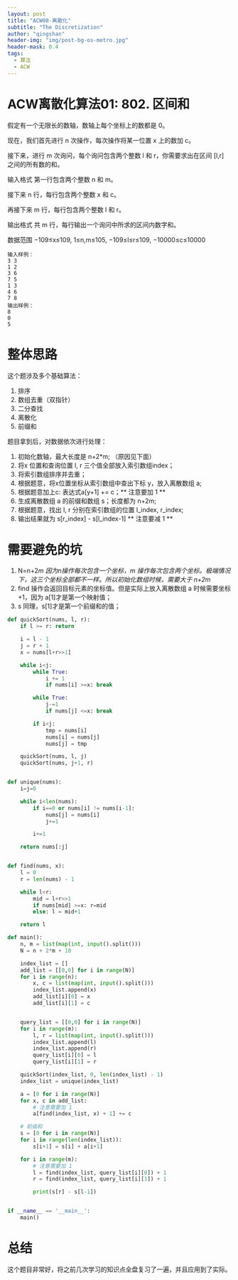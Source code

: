 ```yaml
---
layout: post
title: "ACW08-离散化"
subtitle: "The Discretization"
author: "qingshan"
header-img: "img/post-bg-os-metro.jpg"
header-mask: 0.4
tags:
  - 算法
  - ACW
---
```


# ACW离散化算法01: 802. 区间和

假定有一个无限长的数轴，数轴上每个坐标上的数都是 0。

现在，我们首先进行 n 次操作，每次操作将某一位置 x 上的数加 c。

接下来，进行 m 次询问，每个询问包含两个整数 l 和 r，你需要求出在区间 [l,r] 之间的所有数的和。

输入格式
第一行包含两个整数 n 和 m。

接下来 n 行，每行包含两个整数 x 和 c。

再接下来 m 行，每行包含两个整数 l 和 r。

输出格式
共 m 行，每行输出一个询问中所求的区间内数字和。

数据范围
−109≤x≤109,
1≤n,m≤105,
−109≤l≤r≤109,
−10000≤c≤10000

```
输入样例：
3 3
1 2
3 6
7 5
1 3
4 6
7 8
输出样例：
8
0
5
```

# 整体思路
这个题涉及多个基础算法：
1. 排序
2. 数组去重（双指针）
3. 二分查找
4. 离散化
5. 前缀和

题目拿到后，对数据依次进行处理：
1. 初始化数轴，最大长度是 n+2*m; （原因见下面）
2. 将x 位置和查询位置 l, r 三个值全部放入索引数组index；
3. 将索引数组排序并去重；
4. 根据题意，将x位置坐标从索引数组中查出下标 y，放入离散数组 a;
5. 根据题意加上c: 表达式a[y+1] += c；** 注意要加 1 **
6. 生成离散数组 a 的前缀和数组 s；长度都为 n+2m;
7. 根据题意，找出 l, r 分别在索引数组的位置 l_index, r_index; 
8. 输出结果就为 s[r_index] - s[l_index-1] ** 注意要减 1 **


# 需要避免的坑
1. N=n+2*m 因为n操作每次包含一个坐标，m 操作每次包含两个坐标。极端情况下，这三个坐标全部都不一样。所以初始化数组时候，需要大于 n+2*m
2. find 操作会返回目标元素的坐标值。但是实际上放入离散数组 a 时候需要坐标+1，因为 a[1]才是第一个映射值；
3. s 同理，s[1]才是第一个前缀和的值；

```python
def quickSort(nums, l, r):
    if l >= r: return

    i = l - 1
    j = r + 1
    x = nums[l+r>>1]

    while i<j:
        while True:
            i += 1
            if nums[i] >=x: break

        while True:
            j-=1
            if nums[j] <=x: break

        if i<j:
            tmp = nums[i]
            nums[i] = nums[j]
            nums[j] = tmp

    quickSort(nums, l, j)
    quickSort(nums, j+1, r)


def unique(nums):
    i=j=0

    while i<len(nums):
        if i==0 or nums[i] != nums[i-1]:
            nums[j] = nums[i]
            j+=1

        i+=1

    return nums[:j]


def find(nums, x):
    l = 0
    r = len(nums) - 1

    while l<r:
        mid = l+r>>1
        if nums[mid] >=x: r=mid
        else: l = mid+1

    return l

def main():
    n, m = list(map(int, input().split()))
    N = n + 2*m + 10

    index_list = []
    add_list = [[0,0] for i in range(N)]
    for i in range(n):
        x, c = list(map(int, input().split()))
        index_list.append(x)
        add_list[i][0] = x
        add_list[i][1] = c


    query_list = [[0,0] for i in range(N)]
    for i in range(m):
        l, r = list(map(int, input().split()))
        index_list.append(l)
        index_list.append(r)
        query_list[i][0] = l
        query_list[i][1] = r

    quickSort(index_list, 0, len(index_list) - 1)
    index_list = unique(index_list)

    a = [0 for i in range(N)]
    for x, c in add_list:
        # 注意需要加 1
        a[find(index_list, x) + 1] += c

    # 前缀和
    s = [0 for i in range(N)]
    for i in range(len(index_list)):
        s[i+1] = s[i] + a[i+1]

    for i in range(m):
        # 注意需要加 1
        l = find(index_list, query_list[i][0]) + 1
        r = find(index_list, query_list[i][1]) + 1

        print(s[r] - s[l-1])


if __name__ == '__main__':
    main()

```

# 总结
这个题目非常好，将之前几次学习的知识点全盘复习了一遍，并且应用到了实际。